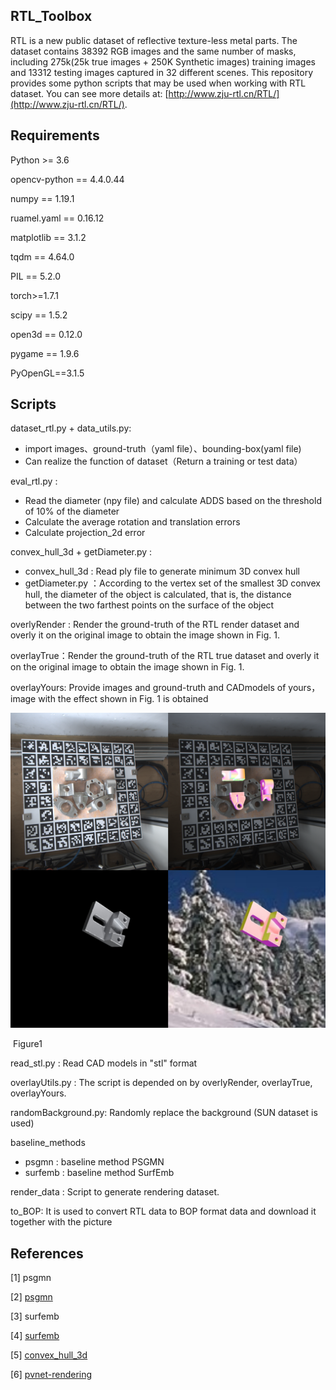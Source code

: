 ## RTL_Toolbox

RTL is a new public dataset of reflective texture-less metal parts. The dataset contains 38392 RGB images and the same number of masks, including 275k(25k true images + 250K Synthetic images) training images and 13312 testing images captured in 32 different scenes. This repository provides some python scripts that may be used when working with RTL dataset.  You can see more details at: [http://www.zju-rtl.cn/RTL/](http://www.zju-rtl.cn/RTL/).

## Requirements

Python >= 3.6

opencv-python == 4.4.0.44

numpy == 1.19.1

ruamel.yaml == 0.16.12

matplotlib == 3.1.2

tqdm == 4.64.0

PIL == 5.2.0

torch>=1.7.1

scipy == 1.5.2

open3d == 0.12.0

pygame == 1.9.6

PyOpenGL==3.1.5

## Scripts

dataset_rtl.py + data_utils.py: 

-  import images、ground-truth（yaml file）、bounding-box(yaml file)
- Can realize the function of dataset（Return a training or test data）

eval_rtl.py :

- Read the diameter (npy file) and calculate ADDS based on the threshold of 10% of the diameter
- Calculate the average rotation and translation errors
- Calculate projection_2d error

convex_hull_3d  + getDiameter.py :

- convex_hull_3d  : Read ply file to generate minimum 3D convex hull
- getDiameter.py ：According to the vertex set of the smallest 3D convex hull, the diameter of the object is calculated, that is, the distance between the two farthest points on the surface of the object

overlyRender : Render the ground-truth of the RTL render dataset and overly it on the original image to obtain the image shown in Fig. 1.

overlayTrue：Render the ground-truth of the RTL true dataset and overly it on the original image to obtain the image shown in Fig. 1.

overlayYours: Provide images and ground-truth and CADmodels of yours，image with the effect shown in Fig. 1 is obtained

![1](./assest/overlay.png)

​							                                                                       Figure1 

read_stl.py : Read CAD models in "stl" format

overlayUtils.py : The script is depended on by overlyRender, overlayTrue, overlayYours.

randomBackground.py: Randomly replace the background (SUN dataset is used)

baseline_methods

- psgmn : baseline method PSGMN
- surfemb : baseline method SurfEmb

render_data : Script to generate rendering dataset.

to_BOP:  It is used to convert RTL data to BOP format data and download it together with the picture

## References

[1] psgmn

[2] [psgmn](https://github.com/Ray0089/PSGMN)

[3] surfemb

[4] [surfemb](https://github.com/rasmushaugaard/surfemb)

[5] [convex_hull_3d  ](https://github.com/swapnil96/Convex-hull)

[6] [pvnet-rendering](https://github.com/zju3dv/pvnet-rendering)

